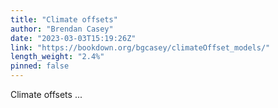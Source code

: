 ```yaml
---
title: "Climate offsets"
author: "Brendan Casey"
date: "2023-03-03T15:19:26Z"
link: "https://bookdown.org/bgcasey/climateOffset_models/"
length_weight: "2.4%"
pinned: false
---
```


Climate offsets ...
